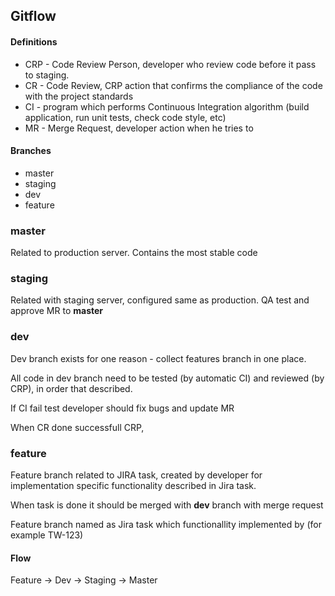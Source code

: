 ## Gitflow

#### Definitions

- CRP - Code Review Person, developer who review code before it pass to staging.
- CR - Code Review, CRP action that confirms the compliance of the code with the project standards
- CI - program which performs Continuous Integration algorithm (build application, run unit tests, check code style, etc)
- MR - Merge Request, developer action when he tries to 


#### Branches
- master
- staging
- dev
- feature


### master

Related to production server. Contains the most stable code 

### staging

Related with staging server, configured same as production. QA test and approve MR to **master**

### dev

Dev branch exists for one reason - collect features branch in one place. 

All code in dev branch need to be tested (by automatic CI) and reviewed (by CRP), in order that described.

If CI fail test developer should fix bugs and update MR

When CR done successfull CRP, 

### feature

Feature branch related to JIRA task, created by developer for implementation specific functionality described in Jira task.

When task is done it should be merged with **dev** branch with merge request

Feature branch named as Jira task which functionallity implemented by (for example TW-123)

#### Flow

Feature -> Dev -> Staging -> Master